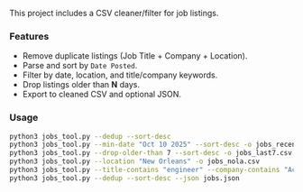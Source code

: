 This project includes a CSV cleaner/filter for job listings.

### Features
- Remove duplicate listings (Job Title + Company + Location).
- Parse and sort by `Date Posted`.
- Filter by date, location, and title/company keywords.
- Drop listings older than **N** days.
- Export to cleaned CSV and optional JSON.

### Usage
```bash
python3 jobs_tool.py --dedup --sort-desc
python3 jobs_tool.py --min-date "Oct 10 2025" --sort-desc -o jobs_recent.csv
python3 jobs_tool.py --drop-older-than 7 --sort-desc -o jobs_last7.csv
python3 jobs_tool.py --location "New Orleans" -o jobs_nola.csv
python3 jobs_tool.py --title-contains "engineer" --company-contains "Acme" -o jobs_acme_eng.csv
python3 jobs_tool.py --dedup --sort-desc --json jobs.json
